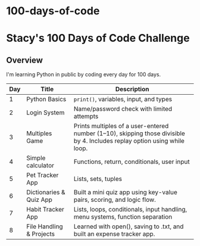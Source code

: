# 100-days-of-code
# Stacy's 100 Days of Code Challenge

##  Overview
I'm learning Python in public by coding every day for 100 days.



| Day | Title                      | Description                                |
|-----|----------------------------|--------------------------------------------|
| 1   | Python Basics              | `print()`, variables, input, and types     |
| 2   | Login System               | Name/password check with limited attempts  |
| 3   | Multiples Game             | Prints multiples of a user-entered number (1–10), skipping those divisible by 4. Includes replay option using while loop. |
| 4   | Simple calculator          |  Functions, return, conditionals, user input |
| 5   | Pet Tracker App            | Lists, sets, tuples|
| 6   | Dictionaries & Quiz App              | Built a mini quiz app using key-value pairs, scoring, and logic flow.|
| 7   |Habit Tracker App   | Lists, loops, conditionals, input handling, menu systems, function separation |
|8|	File Handling & Projects	|Learned with open(), saving to .txt, and built an expense tracker app.|

